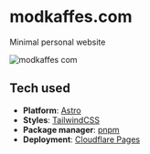 # modkaffes.com

Minimal personal website

![modkaffes com](https://user-images.githubusercontent.com/1829897/221628313-bf3d8c16-9f0f-4d87-867c-2c7b2f039349.png)

## Tech used

- **Platform**: [Astro][astro]
- **Styles**: [TailwindCSS][tailwindcss]
- **Package manager**: [pnpm][pnpm]
- **Deployment**: [Cloudflare Pages][pagesdev]

[astro]: https://astro.build/
[tailwindcss]: https://tailwindcss.com/
[pnpm]: https://pnpm.io/
[pagesdev]: https://pages.dev/
